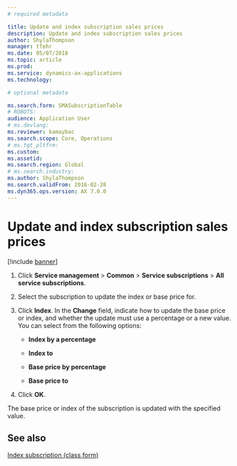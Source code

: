 ```yaml
---
# required metadata

title: Update and index subscription sales prices 
description: Update and index subscription sales prices 
author: ShylaThompson
manager: tfehr
ms.date: 05/07/2018
ms.topic: article
ms.prod: 
ms.service: dynamics-ax-applications
ms.technology: 

# optional metadata

ms.search.form: SMASubscriptionTable
# ROBOTS: 
audience: Application User
# ms.devlang: 
ms.reviewer: kamaybac
ms.search.scope: Core, Operations
# ms.tgt_pltfrm: 
ms.custom: 
ms.assetid: 
ms.search.region: Global
# ms.search.industry: 
ms.author: ShylaThompson
ms.search.validFrom: 2016-02-28
ms.dyn365.ops.version: AX 7.0.0
---
```



# Update and index subscription sales prices 

[!include [banner](../includes/banner.md)]


1.  Click **Service management** \> **Common** \> **Service subscriptions** \> **All service subscriptions**.

2.  Select the subscription to update the index or base price for.

3.  Click **Index**. In the **Change** field, indicate how to update the base price or index, and whether the update must use a percentage or a new value. You can select from the following options:
    
      - **Index by a percentage**
    
      - **Index to**
    
      - **Base price by percentage**
    
      - **Base price to**

4.  Click **OK**.

The base price or index of the subscription is updated with the specified value.

## See also

[Index subscription (class form)](https://technet.microsoft.com/library/aa558579\(v=ax.60\))

  


